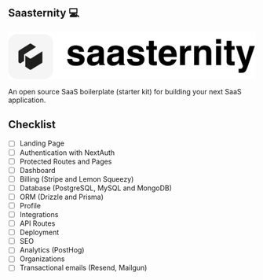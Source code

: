 ## Saasternity 💻

<img src="./public/logo.png" alt="Logo"  style="object-fit: contain;" />

An open source SaaS boilerplate (starter kit) for building your next SaaS application.

## Checklist

- [ ] Landing Page
- [ ] Authentication with NextAuth
- [ ] Protected Routes and Pages
- [ ] Dashboard
- [ ] Billing (Stripe and Lemon Squeezy)
- [ ] Database (PostgreSQL, MySQL and MongoDB)
- [ ] ORM (Drizzle and Prisma)
- [ ] Profile
- [ ] Integrations
- [ ] API Routes
- [ ] Deployment
- [ ] SEO
- [ ] Analytics (PostHog)
- [ ] Organizations
- [ ] Transactional emails (Resend, Mailgun)
